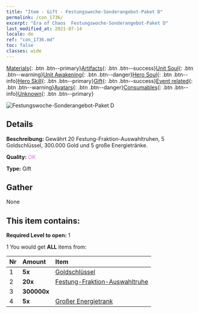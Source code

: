 ```yaml
---
title: "Item - Gift - Festungswoche-​Sonderangebot-​Paket D"
permalink: /con_1736/
excerpt: "Era of Chaos  Festungswoche-​Sonderangebot-​Paket D"
last_modified_at: 2021-07-14
locale: de
ref: "con_1736.md"
toc: false
classes: wide
---
```

 [Materials](/ItemsDE/){: .btn .btn--primary}[Artifacts](/ItemsDE/Artifacts/){: .btn .btn--success}[Unit Soul](/ItemsDE/UnitSoul/){: .btn .btn--warning}[Unit Awakening](/ItemsDE/UnitAwakening/){: .btn .btn--danger}[Hero Soul](/ItemsDE/HeroSoul/){: .btn .btn--info}[Hero Skill](/ItemsDE/HeroSkill/){: .btn .btn--primary}[Gift](/ItemsDE/Gift/){: .btn .btn--success}[Event related](/ItemsDE/Events/){: .btn .btn--warning}[Avatars](/ItemsDE/Avatars/){: .btn .btn--danger}[Consumables](/ItemsDE/Consumables/){: .btn .btn--info}[Unknown](/ItemsDE/Unknown/){: .btn .btn--primary}

 ![Festungswoche-​Sonderangebot-​Paket D](/images/t/i_907236.png)

## Details
 **Beschreibung:** Gewährt 20 Festung-Fraktion-Auswahltruhen, 5 Goldschlüssel, 300.000 Gold und 5 große Energietränke.

 **Quality:** <span style="color: #DA70D6">OK</span>

 **Type:** Gift

## Gather

  None

## This item contains:

 **Required Level to open:** 1

 1 You would get **ALL** items  from:

  | Nr | Amount |     Item    |
  |:---|:-------|:------------|
  | 1 |  **5x** | [Goldschlüssel](/ItemsDE/con_783/) |  | 
  | 2 |  **20x** | [Festung-​Fraktion-​Auswahltruhe](/ItemsDE/con_1737/) |  | 
  | 3 |  **300000x** | <i class="fas fa-coins"/> |  | 
  | 4 |  **5x** | [Großer Energietrank](/ItemsDE/con_706/) |  | 
